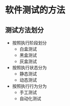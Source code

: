 # 软件测试的方法

## 测试方法划分

- 按照执行阶段划分
  - 白盒测试
  - 黑盒测试
  - 灰盒测试
- 按照执行状态分为
  - 静态测试
  - 动态测试
- 按照执行行为分为
  - 手工测试
  - 自动化测试